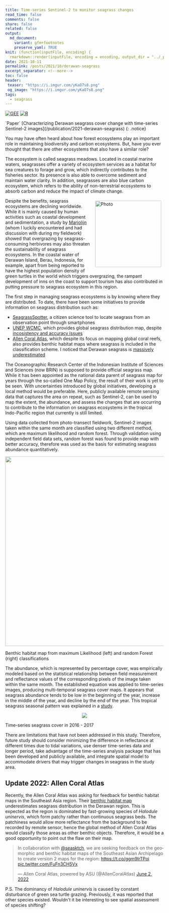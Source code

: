 ```yaml
---
title: Time-series Sentinel-2 to monitor seagrass changes
read_time: false
comments: false
share: false
related: false
output:
  md_document:
    variant: gfm+footnotes
    preserve_yaml: TRUE
knit: (function(inputFile, encoding) {
  rmarkdown::render(inputFile, encoding = encoding, output_dir = "../_posts") })
date: 2021-10-11
permalink: /posts/2021/10/derawan-seagrass
excerpt_separator: <!--more-->
toc: false
header:
 teaser: "https://i.imgur.com/yKaO7s8.png"
 og_image: "https://i.imgur.com/yKaO7s8.png"
tags:
  - seagrass
---
```


[![GEE](https://img.shields.io/badge/-GEE-5077B5?style=flat&logo=data%3Aimage%2Fpng%3Bbase64%2CiVBORw0KGgoAAAANSUhEUgAAADIAAAAvCAYAAAChd5n0AAAL2UlEQVR42sVZBXAby7b0%2F4%2BZmZmZmfEyMzNTmNnMzMwkmUlgWWa%2BzGGqMKPOed1T3pTjF8dypHvfVHVG2lizp6cPzW5IoKO0tHRddXV1Snl5%2Bccu5Pe5ubnvxG%2BjsE58yP9iFBcX%2F6qoqKg1Pz%2F%2FdEFBgWJ%2BbrZkXC7XO%2FPy8noLCwsFs2Duwbr%2FeFMIwODPg0AmbqplZWWanZ1tAFU0JyenfDZr4e9jampqzqxRUlJigPUrsf633xAC8fHx78DiC4B9FRUVCpewDCBIQqEIlbnMT0V%2FAoOnXQcqH8ffhGdmZn44mCr8FDd9trKykoZqVlaWuelU0DC4yFa6jB%2BxMYi4ONc6BNdR3g9ktoDcv4NCBIt6LRc4H0iQxuHGdvxmJUiXYu4A%2BmC4G3M15jAgny7kz3pQn5%2FXDw0NvS0gEqr6f1hoE2MCsz835y4aAxhDNJjfOfM7r0%2BjxHTKcD6BTflIoIIwKGMpMxd%2Bk8F4ocJV3NCAiWA3P4GdOcT48EeRtLQ0TU5ONkhNTeV3ATQlJeXMNQTxjGvBBRn0PszfDFa8U5Xl51MlC4ZlZqRqaXGeOtoa5ZmxIdm0%2FlXZtnWzbN%2B%2B3bd582Z5%2BeWXpb%2B%2FX%2Brr6wXrGVIZGRnTrUk3pBqFQU2%2FWPS92JkNLH5Tb1iQkwEChdLQ6vF19L3ic4%2FukMGX9sv6HcfklE%2FPOQ4cOCAjIyOCTGfUmrom1KcauxFPnwt6LcENSicXwdycLM3PzdDV8eXyaEyX3BbaJ5cucus%2F57QDbXrJ%2FA69bW2XRJU%2BI2Ov7JFzETpy%2BIggIwqVmeRuTBCcB96Iin4xFj9uFbC8XNaSLL1%2FjV3%2BNself32yQ%2F89r12vWOzUq5e6DK5a4tLLFjr0H0%2B16b%2Fntuuy7BF5ZfOB%2FyL04osvSkNDA93tLDLMdLi2MGgkIPHHEey7WfAMCSgRn5SuNy%2Btl5vX9snclEFZkDbkeyimV65d5jKG%2FwuGXzmFFK%2BTWFHrq2eR2blzp3g8HnU4HIKNEosM7kll6GK%2FCFagFyLQJyp6FrJPqiaVdkvv8%2Fvk6PFTKhPjtE90%2B%2B6j4hjaJqvyxoTq%2FP3JtjOErgF47S%2BPt%2BqijGHZc%2BC4IXTixAnxer3S3d2t7e3tJCKWKhMFdkxV%2Fz9Ql%2FrR5J4oBZmmt39Q1I%2BxftshSax%2B3hD6B2KGZCyQ4J2hXn11y0GzFgPf7XZrb2%2Bv2mw2QYo2rsZ7TrRGtwWqRulEm8B6wC5XdJbj9a0HjUJ0rUsWOPQauB%2BBuKFK8tyGA7Jz63pxOp3a1dWlPT09VF9Qd6iGFfjPXzAJVNWvwk%2BPAoYIF96wYYPoBQ7XyHa5dY3HqEFVSOZiZLbrV3q1o%2FtZ31CfxxChKs3NzRIZGSnp6en0BgY%2BY%2BWfM53yvg7kwOAG7IALGILhI5j3WNWcC1ZVVYmKaCCDcbGuYFz%2B9mSrXr7IachchvmfTzVLToVDxoe61es1qvCeEh4ebmbaAXsOAbRrCHDjWgPKQSHGL0niW7i4kd0tPltNnoFFgkhKSoIfDxsWDPCN2w%2FJjj1Hxee7MGL2ro3CDHYRFLluhVv%2F8kSr%2FviuWk0o6JCxQa%2BODfdrY12thIWGalRUFIumQBHLNtpp7DUHuuzsfTwXrPanh8rISNc9u3ZIpXsT3UOuWORgqhWm3OSaF2T4xd1yepaknn19n9yBgGeq%2FtecVvnRXTb9%2Fh02fTi8WWqbPJJV0iyhYZEaFRlJMkoyjJmpvR1dLwSpboV1MpuOBPN6TWWJ5Dc%2BL39%2BvE0vxU5eucSkUgRvB33eGPMgSFV3bpADh0%2FOxtV0Ufqw%2FOzeevnZPTb9%2BX12%2FR7I%2FORuu%2Fz8XpusCI2T2JhIjYwEJsjQ8ClkJAT%2FLJ%2BBCKRDgcorkhtWuOXyRUyf5wYD929wEQZ0SftrcvCIf4SgpMxL8vi%2BcXO1UpVfgMzP77XrD%2B%2Bq07krkyQ%2BJoKKkIyBSc0kM1si%2BWhHYpIL5PLFTrmKRs8A%2BD4Jsc9Sm2ejnGTneJ4hvtM6Ptwn0blt8sdH6uTbt9bqt4Cf31cva6LSJDY63BAxiDSENAVkqMysicSlFgjaDL%2BIWLh0gtCD0b3iHt0%2BbQChzReXy6mjg6jsDo%2BuTmuT%2B9Y1SX51p%2BDeEhZmEbFgyLAckIz%2FRNjlJqXnI7idiAuz40idDgUxvwjR5VgM0Y%2FJ6Mtnd8EiojiPm6puakiPV0cGvIbU8EAP3YgpeCoRiwzPNEwAhsjKGWMERLKyc%2FTaJa2IEbfeHe6VW9d6hISsQGfgz0SIf3cROuSVuWMy%2FupeQ2jfrq3S1eli7TBELPT3dWtvt0fj4uIlIsLEyHRkWBp87KUW%2B%2FNgISszXZclt8sLGw%2FqsROnkZlOyMub9gvrwYqcUbluudsfUlSR5xWo6tSnkvolJs8hja1u6evp0qF%2Br8FAn1dbHF5Zm2KHGtOTsIjExsYqz%2BOfhqG9aNTM0ZKHfYIHKKttByghd2paP9%2B596g0922RlbmjJrvRlQjGyVQXvG55p16KtP3922v027fW6O8erJNrFjXIXWua5G7gxqWN8ov7G%2FWaJ3IkMTb8jMF4SMi4IOhyBqwj0dHRL4VwQJH3g9A8GB4HhTLhZvkIojLgaetoyxNcSUmxnjp1Smcau%2FcfE9fINokue1bujegW44LmjNKBdsRlPv8M6ZV1g6n2p%2FfY9Qd32vR7t9v0O7fZ9Ks31SIN23VFaILETaTeuLg47vxrMTExFficD2QkJCTEgczixMTET4ecb9TV1b0bZHaRjKUK222dxWDqfX3bYekY3iGJleNy%2B6oW%2BcujdvnV%2FXYUPZv%2BEARYzQnWEFyXm1a0SlxmtcRGGTW441SDClz482AQiUGzaOVrwmQZnup4IPKLzPEjsnPbBnlmdEC6vR51ujxS1%2ByW4lqXZJU7JbXE4UsrcSDdOqWhzSP9vV7JSk%2B2shVdibMz0Pcfn4O7HQMsF2PTJp2dnabdfuaZZ2T9%2BvXCWrB79y45sG%2BP7t29U7Zs3iQ8iw8ODpq%2F5VmDx1nT2XZ3aV%2BPCWoGN9KsgY6h8x0b6WdsSmhoqKUGPYFu9cfAn%2F3m5C1nl0k1LDI8xfFoyvxPI4kuj0vtjQ6tqe8Qh8MpvV638oyBugB0G6MHiT5gEgnWDH6ua%2B0WHKolMuJMgLO3Ihl7sJ5pvR1nlaeZyaaS4bmBhGhIWFa70O9%2FDf%2B%2FaE693L6ySZ6IapGVqW0Sm98hmWVwnyqnFNW4fEROhVPYti9JbpPrlrXJLQuKZO26cI2OijREEMwM8v2Ijc8E83HQt5DddlguNkFGQM4H14H%2F9%2Bt965rlm7fUmoxkteTfNZmolhmJmYnXce6wCcFA%2F8atdfrNW%2B16w5wsiUFwx0QbEorspMhGR%2BFSl4YEe0CNQtQYi4h1ciSkvblOEgud8q3b6vUn99SZdvwX5wC7Wv7%2FD%2B5u0B%2FdXa8XPVYmi9ckmnoRPanQoVrTtbzB5mA9yN499RBmPVSLi4uVpORkuEeB%2FPHBKpwv6mBog%2F5wCn6K679%2FsEaueapI5q1KNnXCatMtWIrAtY4i7f4o2I9L0879ENvq03I0HmTio0M1Aq02d%2FnRZelyz%2BJsuWNBru%2FuRdnyML4vXJMkYRHRkgAFEkDAqDANkHZJqCOYb3C%2Fybe3k09m0xDiLkpUZIRyp2ls4hRw9604mAFW6uWavwvWqzfr2RbhDxn6N40JFFSFhFy4%2F1sCIrF8%2BfL%2Fh3FbkbH8JoJ4YtxYL3kmgzvMbETj%2FCLCWMF8Er8J%2FNUbXMpmt9tp5IxEWGugYBR%2BcxF281Gosw6GRKAehMGYOQjey%2FB5EQn5QYQbQjIBP%2Fu1uuPPAjYaiXiZlgSfM7Fj9mdN1IcGKjYNAbonFWQa9gI%2FDGrmQg90GQiNM3uhI7aqPEEC7JH8fgUAEl%2BEOix4ZxHgd9QlElkP1e4IeaMGbvI2qPIkDN5FQiRAl6utrSWhyNmsBaOf5GYwDhgzVADkDoPEGp6R%2FFslcHf7FBRIBKG9mA8iLhqbmpreMctlSKYIsbMfcXMALpSH%2BWsXYs9%2FAN4bPR7jOHPdAAAAAElFTkSuQmCC)](#)
[![R](https://img.shields.io/badge/-script-276DC3.svg?style=flat&logo=R)](#)
<p></p>
`Paper` [Characterizing Derawan seagrass cover change with time-series Sentinel-2 images](/publication/2021-derawan-seagrass)
{: .notice}

You may have often heard about how forest ecosystems play an important role in maintaining biodiversity and carbon ecosystems. But, have you ever thought that there are other ecosystems that also have a similar role?

The ecosystem is called seagrass meadows. Located in coastal marine waters, seagrasses offer a variety of ecosystem services as a habitat for sea creatures to forage and grow, which indirectly contributes to the fisheries sector. Its presence is also able to overcome sediment and maintain water clarity. In addition, seagrasses are also blue carbon ecosystem, which refers to the ability of non-terrestrial ecosystems to absorb carbon and reduce the impact of climate change.

<img align="right" src="https://i.imgur.com/AYjHMkH.jpg" alt="Photo" style="width: 210px; border-radius: 10px; padding: 8px 8px 8px 8px"/>
Despite the benefits, seagrass ecosystems are declining worldwide. While it is mainly caused by human activities such as coastal development and sedimentation, a study by <a href="https://royalsocietypublishing.org/doi/full/10.1098/rspb.2013.2890">Marjolijn</a> (whom I luckily encountered and had discussion with during my fieldwork) showed that overgrazing by seagrass-consuming herbivores may also threaten the sustainability of seagrass ecosystems. In the coastal water of Derawan Island, Berau, Indonesia, for example, apart from being reported to have the highest population density of green turtles in the world which triggers overgrazing, the rampant development of inns on the coast to support tourism has also contributed in putting pressure to seagrass ecosystem in this region.

The first step in managing seagrass ecosystems is by knowing where they are distributed. To date, there have been some initiatives to provide information on seagrass distribution such as:
* [SeagrassSpotter](https://seagrassspotter.org/), a citizen science tool to locate seagrass from an observation point through smartphones
* [UNEP WCMC](https://data.unep-wcmc.org/datasets/7), which provides global seagrass distribution map, despite [incosistency and accuracy issues](https://iopscience.iop.org/article/10.1088/1748-9326/ab7d06)
* [Allen Coral Atlas](https://allencoralatlas.org/), which despite its focus on mapping global coral reefs, also provides benthic habitat maps where seagrass is included in the classification scheme. I noticed that Derawan seagrass is [massively underestimated](#Update)

The Oceanographic Research Center of the Indonesian Institute of Sciences and Sciences (now BRIN) is supposed to provide official seagrass map. While it has been appointed as the national data parent of seagrass map for years through the so-called One Map Policy, the result of their work is yet to be seen. With uncertainties introduced by global initiatives, developing a local method would be preferable. Here, publicly available remote sensing data that captures the area on repeat, such as Sentinel-2, can be used to map the extent, the abundance, and assess the changes that are occurring to contribute to the information on seagrass ecosystems in the tropical Indo-Pacific region that currently is still limited.

Using data collected from photo-transect fieldwork, Sentinel-2 images taken within the same month are classified using two different method, which are maximum likelihood and random forest. Through validation using independent field data sets, random forest was found to provide map with better accuracy, therefore was used as the basis for estimating seagrass abundance quantitatively.

<p align="center">
<img src="https://i.imgur.com/Z0k8mKd.jpg?raw=true" style="width: 600px;"/>
<figcaption class="figure-caption text-center">Benthic habitat map from maximum Likelihood (left) and random Forest (right) classifications</figcaption>
</p>

The abundance, which is represented by percentage cover, was empirically modeled based on the statistical relationship between field measurement and reflectance values of the corresponding pixels of the image taken within the same month. The established equation was applied to time-series images, producing multi-temporal seagrass cover maps. It appears that seagrass abundance tends to be low in the beginning of the year, increase in the middle of the year, and decline by the end of the year. This tropical seagrass seasonal pattern was explained in a [study](https://researchonline.jcu.edu.au/45599/).

<p align="center">
<img src="https://i.imgur.com/tfJxoBB.png?raw=true"/>
<figcaption class="figure-caption text-center">Time-series seagrass cover in 2016 - 2017</figcaption>
</p>

There are limitations that have not been addressed in this study. Therefore, future study should consider minimizing the difference in reflectance at different times due to tidal variations, use denser time-series data and longer period, take advantage of the time-series analysis package that has been developed and publicly available, and integrate spatial model to accommodate drivers that may trigger changes in seagrass in the study area.


<h2 id="Update">
Update 2022: Allen Coral Atlas
</h2>

Recently, the Allen Coral Atlas was asking for feedback for benthic habitat maps in the Southeast Asia region. Their [benthic habitat map](https://allencoralatlas.org/atlas/#13.99/2.2863/118.2523) underestimates seagrass distribution in the Derawan region. This is expected as the region is dominated by fast-growing species of *Halodule uninervis*, which form patchy rather than continuous seagrass beds. The patchiness would allow more reflectance from the background to be recorded by remote sensor, hence the global method of Allen Coral Atlas would classify those areas as other benthic objects. Therefore, it would be a good opportunity to point out the flaw on their map.

<blockquote class="twitter-tweet"><p lang="en" dir="ltr">In collaboration with <a href="https://twitter.com/seasktch?ref_src=twsrc%5Etfw">@seasktch</a>, we are seeking feedback on the geomorphic and benthic habitat maps of the Southeast Asian Archipelago to create version 2 maps for the region: <a href="https://t.co/ggm9IrTPoi">https://t.co/ggm9IrTPoi</a> <a href="https://t.co/FuFn3CH5Vx">pic.twitter.com/FuFn3CH5Vx</a></p>&mdash; Allen Coral Atlas, powered by ASU (@AllenCoralAtlas) <a href="https://twitter.com/AllenCoralAtlas/status/1532428591912218624?ref_src=twsrc%5Etfw">June 2, 2022</a></blockquote> <script async src="https://platform.twitter.com/widgets.js" charset="utf-8"></script>

P.S. The dominancy of *Halodule uninervis* is caused by constant disturbance of green sea turtle grazing. Previously, it was reported that other species existed. Wouldn't it be interesting to see spatial assessment of species shifting?
